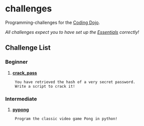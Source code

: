 # challenges
Programming-challenges for the [Coding Dojo](https://github.com/community-coding-dojo).

*All challenges expect you to have set up the [Essentials](docs/Essentials.md) correctly!*

## Challenge List

### Beginner
1. [**crack_pass**](beginner/crack_pass/README.md)

        You have retrieved the hash of a very secret password.
        Write a script to crack it!

### Intermediate
1. [**pypong**](intermediate/pypong/README.md)
   
        Program the classic video game Pong in python!

